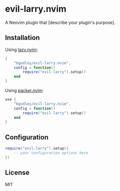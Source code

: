 # evil-larry.nvim

A Neovim plugin that [describe your plugin's purpose].

## Installation

Using [lazy.nvim](https://github.com/folke/lazy.nvim):

```lua
{
    "bgodley/evil-larry.nvim",
    config = function()
        require("evil-larry").setup()
    end
}
```

Using [packer.nvim](https://github.com/wbthomason/packer.nvim):

```lua
use {
    "bgodley/evil-larry.nvim",
    config = function()
        require("evil-larry").setup()
    end
}
```

## Configuration

```lua
require("evil-larry").setup({
    -- your configuration options here
})
```

## License

MIT 